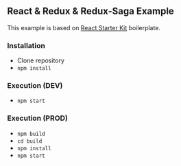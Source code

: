 ## React & Redux & Redux-Saga Example

This example is based on [React Starter Kit](https://www.reactstarterkit.com) boilerplate.

### Installation

  * Clone repository
  * ```npm install```

### Execution (DEV)

  * ```npm start```

### Execution (PROD)

  * ```npm build```
  * ```cd build```
  * ```npm install```
  * ```npm start```
